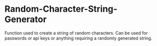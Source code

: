 # Random-Character-String-Generator

Function used to create a string of random characters. Can be used for passwords or api keys or anything requiring a randomly generated string.
